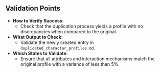 ## Validation Points
- **How to Verify Success**: 
  - Check that the duplication process yields a profile with no discrepancies when compared to the original.
- **What Output to Check**: 
  - Validate the newly created entry in `duplicated_character_profiles.md`.
- **Which States to Validate**: 
  - Ensure that all attributes and interaction mechanisms match the original profile with a variance of less than 5%.
